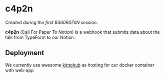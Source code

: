 # c4p2n

_Created during the first B360R070N session._

**c4p2n** (Call For Paper To Notion) is a webhook that submits data about the talk from TypeForm to our Notion.

## Deployment

We currently use awesome [kintohub](https://kintohub.com) as hosting for our docker container with web-app 